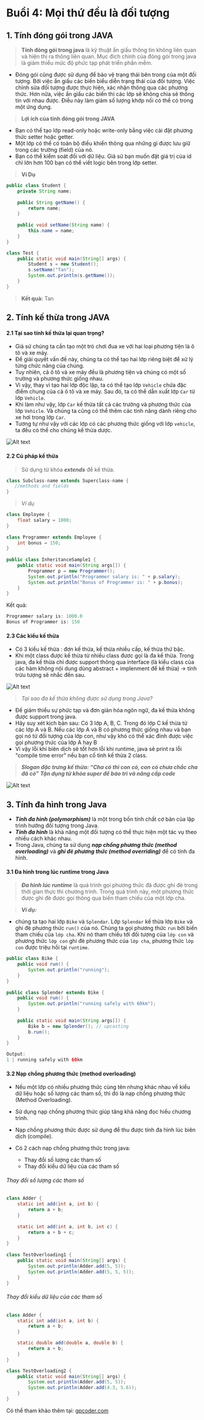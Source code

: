 # Buổi 4: Mọi thứ đều là đối tượng

## 1. Tính đóng gói trong JAVA

>**Tính đóng gói trong java** là kỹ thuật ẩn giấu thông tin không liên quan và hiện thị ra thông liên quan. Mục đích chính của đóng gói trong java là giảm thiểu mức độ phức tạp phát triển phần mềm.

- Đóng gói cũng được sử dụng để bảo vệ trạng thái bên trong của một đối tượng. Bởi việc ẩn giấu các biến biểu diễn trạng thái của đối tượng. Việc chỉnh sửa đối tượng được thực hiện, xác nhận thông qua các phương thức. Hơn nữa, việc ẩn giấu các biến thì các lớp sẽ không chia sẻ thông tin với nhau được. Điều này làm giảm số lượng khớp nối có thể có trong một ứng dụng.

>**Lợi ích của tính đóng gói trong JAVA**

- Bạn có thể tạo lớp read-only hoặc write-only bằng việc cài đặt phương thức setter hoặc getter.
- Một lớp có thể có toàn bộ điều khiển thông qua những gì được lưu giữ trong các trường (field) của nó.
- Bạn có thể kiểm soát đối với dữ liệu. Giả sử bạn muốn đặt giá trị của id chỉ lớn hơn 100 bạn có thể viết logic bên trong lớp setter.

>**Ví Dụ**
```java
public class Student {
    private String name;
 
    public String getName() {
        return name;
    }
 
    public void setName(String name) {
        this.name = name;
    }
}

class Test {
    public static void main(String[] args) {
        Student s = new Student();
        s.setName("Tan");
        System.out.println(s.getName());
    }
}
```
>**Kết quả:** Tan

## 2. Tính kế thừa trong JAVA

#### 2.1 Tại sao tính kế thừa lại quan trọng?

- Giả sử chúng ta cần tạo một trò chơi đua xe với hai loại phương tiện là ô tô và xe máy.
- Để giải quyết vấn đề này, chúng ta có thể tạo hai lớp riêng biệt để xử lý từng chức năng của chúng.
- Tuy nhiên, cả ô tô và xe máy đều là phương tiện và chúng có một số trường và phương thức giống nhau.
- Vì vậy, thay vì tạo hai lớp độc lập, ta có thể tạo lớp `Vehicle` chứa đặc điểm chung của cả ô tô và xe máy. Sau đó, ta có thể dẫn xuất lớp `Car` từ lớp `Vehicle`.
- Khi làm như vậy, lớp `Car` kế thừa tất cả các trường và phương thức của lớp `Vehicle`. Và chúng ta cũng có thể thêm các tính năng dành riêng cho xe hơi trong lớp `Car`.
- Tương tự như vậy với các lớp có các phương thức giống với lớp `vehicle`, ta đều có thể cho chúng kế thừa dược.

![Alt text](image-3.png)

#### 2.2 Cú pháp kế thừa
> Sử dụng từ khóa ***extends*** để kế thừa.

```java
class Subclass-name extends Superclass-name {  
   //methods and fields
}
```

> *Ví dụ*
```java
class Employee {
    float salary = 1000;
}
 
class Programmer extends Employee {
    int bonus = 150;
}
 
public class InheritanceSample1 {
    public static void main(String args[]) {
        Programmer p = new Programmer();
        System.out.println("Programmer salary is: " + p.salary);
        System.out.println("Bonus of Programmer is: " + p.bonus);
    }
}
```

Kết quả:
```java
Programmer salary is: 1000.0
Bonus of Programmer is: 150
```
#### 2.3 Các kiểu kế thừa

- Có 3 kiểu kế thừa : đơn kế thừa, kế thừa nhiều cấp, kế thừa thứ bậc.
- Khi một class được kế thừa từ nhiều class đươc gọi là đa kế thừa. Trong java, đa kế thừa chỉ được support thông qua interface (là kiểu class của các hàm không nội dung dùng abstract + implenment để kế thừa) -> tính trừu tượng sẽ nhắc đến sau.

![Alt text](image.png)

> *Tại sao đa kế thừa không được sử dụng trong Java?*
- Để giảm thiểu sự phức tạp và đơn giản hóa ngôn ngữ, đa kế thừa không được support trong java.
- Hãy suy xét kịch bản sau: Có 3 lớp A, B, C. Trong đó lớp C kế thừa từ các lớp A và B. Nếu các lớp A và B có phương thức giống nhau và bạn gọi nó từ đối tượng của lớp con, như vậy khó có thể xác đinh được việc gọi phương thức của lớp A hay B
- Vì vậy lỗi khi biên dịch sẽ tốt hơn lỗi khi runtime, java sẽ print ra lỗi "compile time error" nếu bạn cố tình kế thừa 2 class.

> ***Slogan đặc trưng kế thừa: “Cha có thì con có, con có chưa chắc cha đã có”***
> ***Tận dụng từ khóa super để bảo trì và nâng cấp code***

![Alt text](image-1.png)

## 3. Tính đa hình trong Java

- ***Tính đa hình (polymorphism)*** là một trong bốn tính chất cơ bản của lập trình hướng đối tượng trong Java.
- ***Tính đa hình*** là khả năng một đối tượng có thể thực hiện một tác vụ theo nhiều cách khác nhau.
- Trong Java, chúng ta sử dụng ***nạp chồng phương thức (method overloading)*** và ***ghi đè phương thức (method overriding)*** để có tính đa hình.

#### 3.1 Đa hình trong lúc runtime trong Java

>***Đa hình lúc runtime*** là quá trình gọi phương thức đã được ghi đè trong thời gian thực thi chương trình. Trong quá trình này, một phương thức được ghi đè được gọi thông qua biến tham chiếu của một lớp cha.

>***Ví dụ:***
- chúng ta tạo hai lớp `Bike` và `Splendar`. Lớp `Splendar` kế thừa lớp `Bike` và ghi đè phương thức `run()` của nó. Chúng ta gọi phương thức `run` bởi biến tham chiếu của `lớp cha`. Khi nó tham chiếu tới đối tượng của `lớp con` và phương thức `lớp con` ghi đè phương thức của `lớp cha`, phương thức `lớp con` được triệu hồi tại `runtime`.

```java
public class Bike {
    public void run() {
        System.out.println("running");
    }
}
 
public class Splender extends Bike {
    public void run() {
        System.out.println("running safely with 60km");
    }
 
    public static void main(String args[]) {
        Bike b = new Splender(); // upcasting 
        b.run();
    }
}
```
```java
Output:
1 | running safely with 60km
```

#### 3.2 Nạp chồng phương thức (method overloading)

- Nếu một lớp có nhiều phương thức cùng tên nhưng khác nhau về kiểu dữ liệu hoặc số lượng các tham số, thì đó là nạp chồng phương thức (Method Overloading).
- Sử dụng nạp chồng phương thức giúp tăng khả năng đọc hiểu chương trình.
- Nạp chồng phương thức được sử dụng để thu được tính đa hình lúc biên dịch (compile).
- Có 2 cách nạp chồng phương thức trong java: 

    - Thay đổi số lượng các tham số
    - Thay đổi kiểu dữ liệu của các tham số

###### Thay đổi số lượng các tham số

```java
class Adder {
    static int add(int a, int b) {
        return a + b;
    }
 
    static int add(int a, int b, int c) {
        return a + b + c;
    }
}
 
class TestOverloading1 {
    public static void main(String[] args) {
        System.out.println(Adder.add(5, 5));
        System.out.println(Adder.add(5, 5, 5));
    }
}
```

###### Thay đổi kiểu dữ liệu của các tham số

```java
class Adder {
    static int add(int a, int b) {
        return a + b;
    }

    static double add(double a, double b) {
        return a + b;
    }
}

class TestOverloading2 {
    public static void main(String[] args) {
        System.out.println(Adder.add(5, 5));
        System.out.println(Adder.add(4.3, 5.6));
    }
}
```
Có thể tham khảo thêm tại: [gpcoder.com](https://gpcoder.com/2386-tinh-da-hinh-polymorphism-trong-java/)
